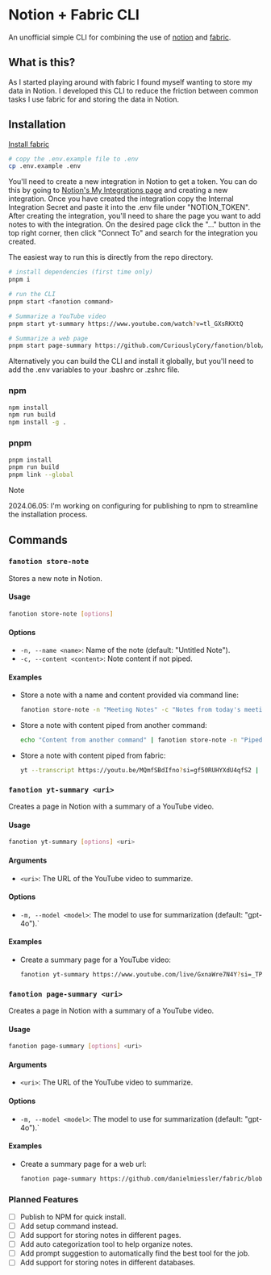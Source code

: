 # Notion + Fabric CLI

An unofficial simple CLI for combining the use of [notion](https://notion.so) and [fabric](https://github.com/danielmiessler/fabric/).

## What is this?

As I started playing around with fabric I found myself wanting to store my data in Notion. I developed this CLI to reduce the friction between common tasks I use fabric for and storing the data in Notion.

## Installation

[Install fabric](https://github.com/danielmiessler/fabric/tree/main?tab=readme-ov-file#quickstart)

```bash
# copy the .env.example file to .env
cp .env.example .env
```

You'll need to create a new integration in Notion to get a token. You can do this by going to [Notion's My Integrations page](https://www.notion.so/my-integrations) and creating a new integration. Once you have created the integration copy the Internal Integration Secret and paste it into the .env file under "NOTION_TOKEN".
After creating the integration, you'll need to share the page you want to add notes to with the integration. On the desired page click the "..." button in the top right corner, then click "Connect To" and search for the integration you created.

The easiest way to run this is directly from the repo directory.

```bash
# install dependencies (first time only)
pnpm i

# run the CLI
pnpm start <fanotion command>

# Summarize a YouTube video
pnpm start yt-summary https://www.youtube.com/watch?v=tl_GXsRKXtQ

# Summarize a web page
pnpm start page-summary https://github.com/CuriouslyCory/fanotion/blob/main/README.md
```

Alternatively you can build the CLI and install it globally, but you'll need to add the .env variables to your .bashrc or .zshrc file.

### npm

```bash
npm install
npm run build
npm install -g .
```

### pnpm

```bash
pnpm install
pnpm run build
pnpm link --global
```

> [!NOTE]
> 2024.06.05: I'm working on configuring for publishing to npm to streamline the installation process.

## Commands

### `fanotion store-note`

Stores a new note in Notion.

#### Usage

```bash
fanotion store-note [options]
```

#### Options

- `-n, --name <name>`: Name of the note (default: "Untitled Note").
- `-c, --content <content>`: Note content if not piped.

#### Examples

- Store a note with a name and content provided via command line:

  ```bash
  fanotion store-note -n "Meeting Notes" -c "Notes from today's meeting..."
  ```

- Store a note with content piped from another command:

  ```bash
  echo "Content from another command" | fanotion store-note -n "Piped Note"
  ```

- Store a note with content piped from fabric:

  ```bash
  yt --transcript https://youtu.be/MQmfSBdIfno?si=gf50RUHYXdU4qfS2 | fabric -p extract_wisdom | fanotion store-note -n "Wisdom: Function Calling with Opensource LLMs"
  ```

### `fanotion yt-summary <uri>`

Creates a page in Notion with a summary of a YouTube video.

#### Usage

```bash
fanotion yt-summary [options] <uri>
```

#### Arguments

- `<uri>`: The URL of the YouTube video to summarize.

#### Options

- `-m, --model <model>`: The model to use for summarization (default: "gpt-4o").`

#### Examples

- Create a summary page for a YouTube video:

  ```bash
  fanotion yt-summary https://www.youtube.com/live/GxnaWre7N4Y?si=_TPX6Iir_aqQ6WO_
  ```

### `fanotion page-summary <uri>`

Creates a page in Notion with a summary of a YouTube video.

#### Usage

```bash
fanotion page-summary [options] <uri>
```

#### Arguments

- `<uri>`: The URL of the YouTube video to summarize.

#### Options

- `-m, --model <model>`: The model to use for summarization (default: "gpt-4o").`

#### Examples

- Create a summary page for a web url:

  ```bash
  fanotion page-summary https://github.com/danielmiessler/fabric/blob/main/README.md
  ```

### Planned Features

- [ ] Publish to NPM for quick install.
- [ ] Add setup command instead.
- [ ] Add support for storing notes in different pages.
- [ ] Add auto categorization tool to help organize notes.
- [ ] Add prompt suggestion to automatically find the best tool for the job.
- [ ] Add support for storing notes in different databases.

